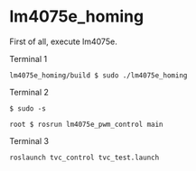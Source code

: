 # lm4075e_homing

First of all, execute lm4075e.

Terminal 1
```
lm4075e_homing/build $ sudo ./lm4075e_homing
```


Terminal 2
```
$ sudo -s
```

```
root $ rosrun lm4075e_pwm_control main
```

Terminal 3

```
roslaunch tvc_control tvc_test.launch
```
